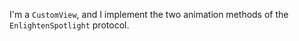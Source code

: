 I'm a `CustomView`, and I implement the two animation methods of the `EnlightenSpotlight` protocol.
